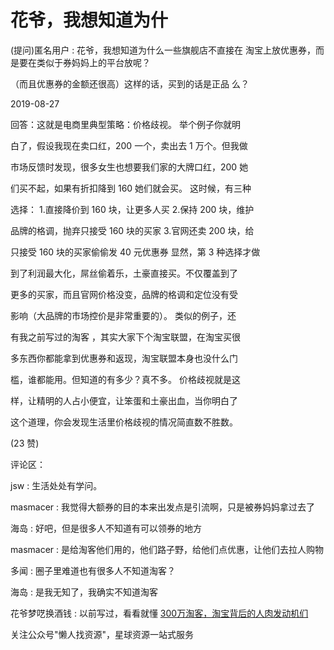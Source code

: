 # 花爷，我想知道为什

(提问)匿名用户 : 花爷，我想知道为什么一些旗舰店不直接在 淘宝上放优惠券，而是要在类似于券妈妈上的平台放呢？

（而且优惠券的金额还很高）这样的话，买到的话是正品 么？

2019-08-27

回答：这就是电商里典型策略：价格歧视。 举个例子你就明

白了，假设我现在卖口红，200 一个，卖出去 1 万个。但我做

市场反馈时发现，很多女生也想要我们家的大牌口红，200 她

们买不起，如果有折扣降到 160 她们就会买。 这时候，有三种

选择： 1.直接降价到 160 块，让更多人买 2.保持 200 块，维护

品牌的格调，抛弃只接受 160 块的买家 3.官网还卖 200 块，给

只接受 160 块的买家偷偷发 40 元优惠券 显然，第 3 种选择才做

到了利润最大化，屌丝偷着乐，土豪直接买。不仅覆盖到了

更多的买家，而且官网价格没变，品牌的格调和定位没有受

影响（大品牌的市场控价是非常重要的）。 类似的例子，还

有我之前写过的淘客 ，其实大家下个淘宝联盟，在淘宝买很

多东西你都能拿到优惠券和返现，淘宝联盟本身也没什么门

槛，谁都能用。但知道的有多少？真不多。 价格歧视就是这

样，让精明的人占小便宜，让笨蛋和土豪出血，当你明白了

这个道理，你会发现生活里价格歧视的情况简直数不胜数。

(23 赞)

评论区：

jsw : 生活处处有学问。

masmacer : 我觉得大额券的目的本来出发点是引流啊，只是被券妈妈拿过去了

海岛 : 好吧，但是很多人不知道有可以领券的地方

masmacer : 是给淘客他们用的，他们路子野，给他们点优惠，让他们去拉人购物

多闻 : 圈子里难道也有很多人不知道淘客？

海岛 : 是我无知了，我确实不知道淘客

花爷梦呓换酒钱 : 以前写过，看看就懂 [300](https://mp.weixin.qq.com/s/KiSS1lzxZVwJoaTm9l9GRw)[万淘客，淘宝背后的人肉发动机们](https://mp.weixin.qq.com/s/KiSS1lzxZVwJoaTm9l9GRw)

关注公众号"懒人找资源"，星球资源一站式服务